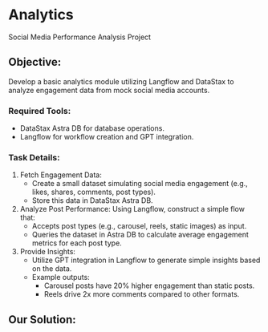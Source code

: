 # Analytics
Social Media Performance Analysis Project

## Objective:
Develop a basic analytics module utilizing Langflow and DataStax to analyze engagement data from mock social media accounts.

### Required Tools:
- DataStax Astra DB for database operations.
- Langflow for workflow creation and GPT integration.

### Task Details:
1. Fetch Engagement Data:
   - Create a small dataset simulating social media engagement (e.g., likes, shares, comments, post types).
   - Store this data in DataStax Astra DB.
2. Analyze Post Performance: Using Langflow, construct a simple flow that:
   - Accepts post types (e.g., carousel, reels, static images) as input.
   - Queries the dataset in Astra DB to calculate average engagement metrics for each post type.
3. Provide Insights:
   - Utilize GPT integration in Langflow to generate simple insights based on the data.
   - Example outputs:
     - Carousel posts have 20% higher engagement than static posts.
     - Reels drive 2x more comments compared to other formats.

## Our Solution:
